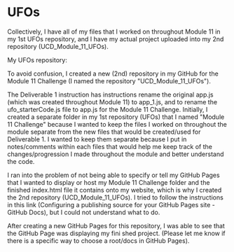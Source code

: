 # UFOs

Collectively, I have all of my files that I worked on throughout Module 11 in my 1st UFOs repository, and I have my actual project uploaded into my 2nd repository (UCD_Module_11_UFOs).

My UFOs repository: 


To avoid confusion, I created a new (2nd) repository in my GitHub for the Module 11 Challenge (I named the repository "UCD_Module_11_UFOs"). 

The Deliverable 1 instruction has instructions rename the original app.js (which was created throughout Module 11) to app_1.js, and to rename the ufo_starterCode.js file to app.js for the Module 11 Challenge. Initially, I created a separate folder in my 1st repository (UFOs) that I named "Module 11 Challenge" because I wanted to keep the files I worked on throughout the module separate from the new files that would be created/used for Deliverable 1. I wanted to keep them separate because I put in notes/comments within each files that would help me keep track of the changes/progression I made throughout the module and better understand the code.

I ran into the problem of not being able to specify or tell my GitHub Pages that I wanted to display or host my Module 11 Challenge folder and the finished index.html file it contains onto my website, which is why I created the 2nd repository (UCD_Module_11_UFOs). I tried to follow the instructions in this link (Configuring a publishing source for your GitHub Pages site - GitHub Docs), but I could not understand what to do.

After creating a new GitHub Pages for this repository, I was able to see that the GitHub Page was displaying my fini
shed project. (Please let me know if there is a specific way to choose a root/docs in GitHub Pages).
